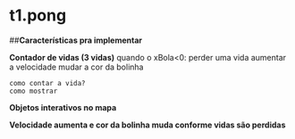 # t1.pong

##**Características pra implementar**

**Contador de vidas (3 vidas)**
    quando o xBola<0:
    perder uma vida
    aumentar a velocidade
    mudar a cor da bolinha
    
    como contar a vida?
    como mostrar
    
**Objetos interativos no mapa**

**Velocidade aumenta e cor da bolinha muda conforme vidas são perdidas**
